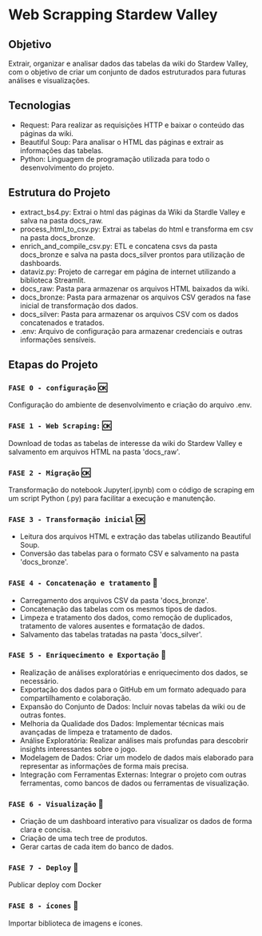 # Web Scrapping Stardew Valley
## Objetivo

Extrair, organizar e analisar dados das tabelas da wiki do Stardew Valley, com o objetivo de criar um conjunto de dados estruturados para futuras análises e visualizações.

## Tecnologias

- Request: Para realizar as requisições HTTP e baixar o conteúdo das páginas da wiki.
- Beautiful Soup: Para analisar o HTML das páginas e extrair as informações das tabelas.
- Python: Linguagem de programação utilizada para todo o desenvolvimento do projeto.

## Estrutura do Projeto

- extract_bs4.py: Extrai o html das páginas da Wiki da Stardle Valley e salva na pasta docs_raw.
- process_html_to_csv.py: Extrai as tabelas do html e transforma em csv na pasta docs_bronze.
- enrich_and_compile_csv.py: ETL e concatena csvs da pasta docs_bronze e salva na pasta docs_silver prontos para utilização de dashboards.
- dataviz.py: Projeto de carregar em página de internet utilizando a biblioteca Streamlit.
- docs_raw: Pasta para armazenar os arquivos HTML baixados da wiki.
- docs_bronze: Pasta para armazenar os arquivos CSV gerados na fase inicial de transformação dos dados.
- docs_silver: Pasta para armazenar os arquivos CSV com os dados concatenados e tratados.
- .env: Arquivo de configuração para armazenar credenciais e outras informações sensíveis.


## Etapas do Projeto

### `FASE 0 - configuração` :ok: 
Configuração do ambiente de desenvolvimento e criação do arquivo .env.

### `FASE 1 - Web Scraping:` :ok: 
Download de todas as tabelas de interesse da wiki do Stardew Valley e salvamento em arquivos HTML na pasta 'docs_raw'.

### `FASE 2 - Migração` :ok:
Transformação do notebook Jupyter(.ipynb) com o código de scraping em um script Python (.py) para facilitar a execução e manutenção.

### `FASE 3 - Transformação inicial` :ok:
- Leitura dos arquivos HTML e extração das tabelas utilizando Beautiful Soup.
- Conversão das tabelas para o formato CSV e salvamento na pasta 'docs_bronze'.

### `FASE 4 - Concatenação e tratamento` :construction_worker:
- Carregamento dos arquivos CSV da pasta 'docs_bronze'.
- Concatenação das tabelas com os mesmos tipos de dados.
- Limpeza e tratamento dos dados, como remoção de duplicados, tratamento de valores ausentes e formatação de dados.
- Salvamento das tabelas tratadas na pasta 'docs_silver'.

### `FASE 5 - Enriquecimento e Exportação` :construction_worker:
- Realização de análises exploratórias e enriquecimento dos dados, se necessário.
- Exportação dos dados para o GitHub em um formato adequado para compartilhamento e colaboração.
- Expansão do Conjunto de Dados: Incluir novas tabelas da wiki ou de outras fontes.
- Melhoria da Qualidade dos Dados: Implementar técnicas mais avançadas de limpeza e tratamento de dados.
- Análise Exploratória: Realizar análises mais profundas para descobrir insights interessantes sobre o jogo.
- Modelagem de Dados: Criar um modelo de dados mais elaborado para representar as informações de forma mais precisa.
- Integração com Ferramentas Externas: Integrar o projeto com outras ferramentas, como bancos de dados ou ferramentas de visualização.

### `FASE 6 - Visualização` :construction_worker:
- Criação de um dashboard interativo para visualizar os dados de forma clara e concisa.
- Criação de uma tech tree de produtos.
- Gerar cartas de cada item do banco de dados.

### `FASE 7 - Deploy` :crystal_ball:
Publicar deploy com Docker

### `FASE 8 - ícones` :crystal_ball:
Importar biblioteca de imagens e ícones.
